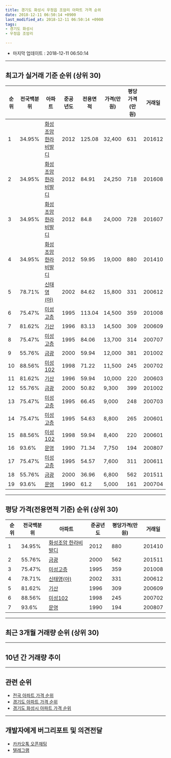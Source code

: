 ```yaml
---
title: 경기도 화성시 우정읍 조암리 아파트 가격 순위
date: 2018-12-11 06:50:14 +0900
last_modified_at: 2018-12-11 06:50:14 +0900
tags:
- 경기도 화성시
- 우정읍 조암리

---
```


* 마지막 업데이트 : 2018-12-11 06:50:14

---

## 최고가 실거래 기준 순위 (상위 30)


|순위|전국백분위|아파트|준공년도|전용면적|가격(만원)|평당가격(만원)|거래일|
|---|---|---|---|---|---|---|---|
|1|34.95%|[화성조암 한라비발디](https://search.naver.com/search.naver?query=%EA%B2%BD%EA%B8%B0%EB%8F%84+%ED%99%94%EC%84%B1%EC%8B%9C+%EC%9A%B0%EC%A0%95%EC%9D%8D+%EC%A1%B0%EC%95%94%EB%A6%AC+%ED%99%94%EC%84%B1%EC%A1%B0%EC%95%94+%ED%95%9C%EB%9D%BC%EB%B9%84%EB%B0%9C%EB%94%94)|2012|125.08|32,400|631|201612|
|2|34.95%|[화성조암 한라비발디](https://search.naver.com/search.naver?query=%EA%B2%BD%EA%B8%B0%EB%8F%84+%ED%99%94%EC%84%B1%EC%8B%9C+%EC%9A%B0%EC%A0%95%EC%9D%8D+%EC%A1%B0%EC%95%94%EB%A6%AC+%ED%99%94%EC%84%B1%EC%A1%B0%EC%95%94+%ED%95%9C%EB%9D%BC%EB%B9%84%EB%B0%9C%EB%94%94)|2012|84.91|24,250|718|201608|
|3|34.95%|[화성조암 한라비발디](https://search.naver.com/search.naver?query=%EA%B2%BD%EA%B8%B0%EB%8F%84+%ED%99%94%EC%84%B1%EC%8B%9C+%EC%9A%B0%EC%A0%95%EC%9D%8D+%EC%A1%B0%EC%95%94%EB%A6%AC+%ED%99%94%EC%84%B1%EC%A1%B0%EC%95%94+%ED%95%9C%EB%9D%BC%EB%B9%84%EB%B0%9C%EB%94%94)|2012|84.8|24,000|728|201607|
|4|34.95%|[화성조암 한라비발디](https://search.naver.com/search.naver?query=%EA%B2%BD%EA%B8%B0%EB%8F%84+%ED%99%94%EC%84%B1%EC%8B%9C+%EC%9A%B0%EC%A0%95%EC%9D%8D+%EC%A1%B0%EC%95%94%EB%A6%AC+%ED%99%94%EC%84%B1%EC%A1%B0%EC%95%94+%ED%95%9C%EB%9D%BC%EB%B9%84%EB%B0%9C%EB%94%94)|2012|59.95|19,000|880|201410|
|5|78.71%|[신태영(아)](https://search.naver.com/search.naver?query=%EA%B2%BD%EA%B8%B0%EB%8F%84+%ED%99%94%EC%84%B1%EC%8B%9C+%EC%9A%B0%EC%A0%95%EC%9D%8D+%EC%A1%B0%EC%95%94%EB%A6%AC+%EC%8B%A0%ED%83%9C%EC%98%81%28%EC%95%84%29)|2002|84.62|15,800|331|200612|
|6|75.47%|[미성고층](https://search.naver.com/search.naver?query=%EA%B2%BD%EA%B8%B0%EB%8F%84+%ED%99%94%EC%84%B1%EC%8B%9C+%EC%9A%B0%EC%A0%95%EC%9D%8D+%EC%A1%B0%EC%95%94%EB%A6%AC+%EB%AF%B8%EC%84%B1%EA%B3%A0%EC%B8%B5)|1995|113.04|14,500|359|201008|
|7|81.62%|[기산](https://search.naver.com/search.naver?query=%EA%B2%BD%EA%B8%B0%EB%8F%84+%ED%99%94%EC%84%B1%EC%8B%9C+%EC%9A%B0%EC%A0%95%EC%9D%8D+%EC%A1%B0%EC%95%94%EB%A6%AC+%EA%B8%B0%EC%82%B0)|1996|83.13|14,500|309|200609|
|8|75.47%|[미성고층](https://search.naver.com/search.naver?query=%EA%B2%BD%EA%B8%B0%EB%8F%84+%ED%99%94%EC%84%B1%EC%8B%9C+%EC%9A%B0%EC%A0%95%EC%9D%8D+%EC%A1%B0%EC%95%94%EB%A6%AC+%EB%AF%B8%EC%84%B1%EA%B3%A0%EC%B8%B5)|1995|84.06|13,700|314|200707|
|9|55.76%|[금광](https://search.naver.com/search.naver?query=%EA%B2%BD%EA%B8%B0%EB%8F%84+%ED%99%94%EC%84%B1%EC%8B%9C+%EC%9A%B0%EC%A0%95%EC%9D%8D+%EC%A1%B0%EC%95%94%EB%A6%AC+%EA%B8%88%EA%B4%91)|2000|59.94|12,000|381|201002|
|10|88.56%|[미성102](https://search.naver.com/search.naver?query=%EA%B2%BD%EA%B8%B0%EB%8F%84+%ED%99%94%EC%84%B1%EC%8B%9C+%EC%9A%B0%EC%A0%95%EC%9D%8D+%EC%A1%B0%EC%95%94%EB%A6%AC+%EB%AF%B8%EC%84%B1102)|1998|71.22|11,500|245|200702|
|11|81.62%|[기산](https://search.naver.com/search.naver?query=%EA%B2%BD%EA%B8%B0%EB%8F%84+%ED%99%94%EC%84%B1%EC%8B%9C+%EC%9A%B0%EC%A0%95%EC%9D%8D+%EC%A1%B0%EC%95%94%EB%A6%AC+%EA%B8%B0%EC%82%B0)|1996|59.94|10,000|220|200603|
|12|55.76%|[금광](https://search.naver.com/search.naver?query=%EA%B2%BD%EA%B8%B0%EB%8F%84+%ED%99%94%EC%84%B1%EC%8B%9C+%EC%9A%B0%EC%A0%95%EC%9D%8D+%EC%A1%B0%EC%95%94%EB%A6%AC+%EA%B8%88%EA%B4%91)|2000|50.82|9,300|399|201002|
|13|75.47%|[미성고층](https://search.naver.com/search.naver?query=%EA%B2%BD%EA%B8%B0%EB%8F%84+%ED%99%94%EC%84%B1%EC%8B%9C+%EC%9A%B0%EC%A0%95%EC%9D%8D+%EC%A1%B0%EC%95%94%EB%A6%AC+%EB%AF%B8%EC%84%B1%EA%B3%A0%EC%B8%B5)|1995|66.45|9,000|248|200703|
|14|75.47%|[미성고층](https://search.naver.com/search.naver?query=%EA%B2%BD%EA%B8%B0%EB%8F%84+%ED%99%94%EC%84%B1%EC%8B%9C+%EC%9A%B0%EC%A0%95%EC%9D%8D+%EC%A1%B0%EC%95%94%EB%A6%AC+%EB%AF%B8%EC%84%B1%EA%B3%A0%EC%B8%B5)|1995|54.63|8,800|265|200601|
|15|88.56%|[미성102](https://search.naver.com/search.naver?query=%EA%B2%BD%EA%B8%B0%EB%8F%84+%ED%99%94%EC%84%B1%EC%8B%9C+%EC%9A%B0%EC%A0%95%EC%9D%8D+%EC%A1%B0%EC%95%94%EB%A6%AC+%EB%AF%B8%EC%84%B1102)|1998|59.94|8,400|220|200601|
|16|93.6%|[문영](https://search.naver.com/search.naver?query=%EA%B2%BD%EA%B8%B0%EB%8F%84+%ED%99%94%EC%84%B1%EC%8B%9C+%EC%9A%B0%EC%A0%95%EC%9D%8D+%EC%A1%B0%EC%95%94%EB%A6%AC+%EB%AC%B8%EC%98%81)|1990|71.34|7,750|194|200807|
|17|75.47%|[미성고층](https://search.naver.com/search.naver?query=%EA%B2%BD%EA%B8%B0%EB%8F%84+%ED%99%94%EC%84%B1%EC%8B%9C+%EC%9A%B0%EC%A0%95%EC%9D%8D+%EC%A1%B0%EC%95%94%EB%A6%AC+%EB%AF%B8%EC%84%B1%EA%B3%A0%EC%B8%B5)|1995|54.57|7,600|311|200611|
|18|55.76%|[금광](https://search.naver.com/search.naver?query=%EA%B2%BD%EA%B8%B0%EB%8F%84+%ED%99%94%EC%84%B1%EC%8B%9C+%EC%9A%B0%EC%A0%95%EC%9D%8D+%EC%A1%B0%EC%95%94%EB%A6%AC+%EA%B8%88%EA%B4%91)|2000|36.96|6,800|562|201511|
|19|93.6%|[문영](https://search.naver.com/search.naver?query=%EA%B2%BD%EA%B8%B0%EB%8F%84+%ED%99%94%EC%84%B1%EC%8B%9C+%EC%9A%B0%EC%A0%95%EC%9D%8D+%EC%A1%B0%EC%95%94%EB%A6%AC+%EB%AC%B8%EC%98%81)|1990|61.2|5,000|161|200704|


---

## 평당 가격(전용면적 기준) 순위 (상위 30)


|순위|전국백분위|아파트|준공년도|평당가격(만원)|거래일|
|---|---|---|---|---|---|
|1|34.95%|[화성조암 한라비발디](https://search.naver.com/search.naver?query=%EA%B2%BD%EA%B8%B0%EB%8F%84+%ED%99%94%EC%84%B1%EC%8B%9C+%EC%9A%B0%EC%A0%95%EC%9D%8D+%EC%A1%B0%EC%95%94%EB%A6%AC+%ED%99%94%EC%84%B1%EC%A1%B0%EC%95%94+%ED%95%9C%EB%9D%BC%EB%B9%84%EB%B0%9C%EB%94%94)|2012|880|201410|
|2|55.76%|[금광](https://search.naver.com/search.naver?query=%EA%B2%BD%EA%B8%B0%EB%8F%84+%ED%99%94%EC%84%B1%EC%8B%9C+%EC%9A%B0%EC%A0%95%EC%9D%8D+%EC%A1%B0%EC%95%94%EB%A6%AC+%EA%B8%88%EA%B4%91)|2000|562|201511|
|3|75.47%|[미성고층](https://search.naver.com/search.naver?query=%EA%B2%BD%EA%B8%B0%EB%8F%84+%ED%99%94%EC%84%B1%EC%8B%9C+%EC%9A%B0%EC%A0%95%EC%9D%8D+%EC%A1%B0%EC%95%94%EB%A6%AC+%EB%AF%B8%EC%84%B1%EA%B3%A0%EC%B8%B5)|1995|359|201008|
|4|78.71%|[신태영(아)](https://search.naver.com/search.naver?query=%EA%B2%BD%EA%B8%B0%EB%8F%84+%ED%99%94%EC%84%B1%EC%8B%9C+%EC%9A%B0%EC%A0%95%EC%9D%8D+%EC%A1%B0%EC%95%94%EB%A6%AC+%EC%8B%A0%ED%83%9C%EC%98%81%28%EC%95%84%29)|2002|331|200612|
|5|81.62%|[기산](https://search.naver.com/search.naver?query=%EA%B2%BD%EA%B8%B0%EB%8F%84+%ED%99%94%EC%84%B1%EC%8B%9C+%EC%9A%B0%EC%A0%95%EC%9D%8D+%EC%A1%B0%EC%95%94%EB%A6%AC+%EA%B8%B0%EC%82%B0)|1996|309|200609|
|6|88.56%|[미성102](https://search.naver.com/search.naver?query=%EA%B2%BD%EA%B8%B0%EB%8F%84+%ED%99%94%EC%84%B1%EC%8B%9C+%EC%9A%B0%EC%A0%95%EC%9D%8D+%EC%A1%B0%EC%95%94%EB%A6%AC+%EB%AF%B8%EC%84%B1102)|1998|245|200702|
|7|93.6%|[문영](https://search.naver.com/search.naver?query=%EA%B2%BD%EA%B8%B0%EB%8F%84+%ED%99%94%EC%84%B1%EC%8B%9C+%EC%9A%B0%EC%A0%95%EC%9D%8D+%EC%A1%B0%EC%95%94%EB%A6%AC+%EB%AC%B8%EC%98%81)|1990|194|200807|


---

## 최근 3개월 거래량 순위 (상위 30)


<div style="width:100%;">
    <canvas id="deal_count_ranking" height="250"></canvas>
</div>


<script>
new Chart(document.getElementById("deal_count_ranking"), {
    type: 'horizontalBar',
    data: {
        labels: ['화성조암 한라비발디', '미성고층', '기산'],
        datasets: [{
            label: '실거래 수',
            data: [10, 1, 1],
            borderColor: "rgba(255, 0, 128, 1)",
            backgroundColor: "rgba(255, 0, 128, 0.5)",
            fill: false,
        }]
    },
    options: {
        responsive: true,
        title: {
            display: true,
            text: '최근 3개월 거래량 순위'
        },
        tooltips: {
            mode: 'index',
            intersect: false,
            callbacks: {
                title: function(tooltipItems, data) {
                    return "실거래 수:";
                },
                label: function(tooltipItem, data) {
                    return data.labels[tooltipItem.index] + ": " + tooltipItem.xLabel;
                }
            }
        },
        hover: {
            mode: 'nearest',
            intersect: true
        },
        scales: {
            xAxes: [{
                display: true,
                scaleLabel: {
                    display: true,
                    labelString: '실거래 수'
                },
                ticks: {
                    suggestedMin: 0,
                }
            }],
            yAxes: [{
                display: true,
                ticks: {
                    autoSkip: false,
                    callback: function(value, index, values) {
                        if (value.length > 15)
                            return value.substr(0, 13) + "...";
                        else
                            return value;
                    }
                },
                scaleLabel: {
                    display: false,
                }
            }]
        }
    }
});

</script>


---

## 10년 간 거래량 추이


<div style="width:100%;">
    <canvas id="deal_progress" height="250"></canvas>
</div>

<script>
new Chart(document.getElementById("deal_progress"), {
    type: 'line',
    data: {
        labels: ['200812','200901','200902','200903','200904','200905','200906','200907','200908','200909','200910','200911','200912','201001','201002','201003','201004','201005','201006','201007','201008','201009','201010','201011','201012','201101','201102','201103','201104','201105','201106','201107','201108','201109','201110','201111','201112','201201','201202','201203','201204','201205','201206','201207','201208','201209','201210','201211','201212','201301','201302','201303','201304','201305','201306','201307','201308','201309','201310','201311','201312','201401','201402','201403','201404','201405','201406','201407','201408','201409','201410','201411','201412','201501','201502','201503','201504','201505','201506','201507','201508','201509','201510','201511','201512','201601','201602','201603','201604','201605','201606','201607','201608','201609','201610','201611','201612','201701','201702','201703','201704','201705','201706','201707','201708','201709','201710','201711','201712','201801','201802','201803','201804','201805','201806','201807','201808','201809','201810','201811','201812'],
        datasets: [{
            label: '실거래 수',
            pointRadius: 1,
            data: [2, 2, 0, 1, 0, 1, 0, 2, 0, 2, 3, 0, 1, 2, 17, 4, 0, 2, 0, 1, 5, 0, 1, 1, 0, 0, 3, 2, 1, 6, 2, 1, 0, 4, 1, 3, 2, 2, 3, 1, 0, 3, 0, 1, 2, 1, 3, 7, 12, 15, 8, 11, 44, 10, 9, 4, 1, 1, 37, 4, 3, 2, 14, 10, 4, 7, 5, 3, 11, 10, 18, 16, 13, 5, 4, 26, 30, 16, 14, 19, 14, 15, 12, 12, 15, 7, 6, 6, 15, 6, 18, 6, 20, 11, 12, 11, 8, 5, 6, 8, 9, 9, 14, 7, 4, 14, 7, 7, 6, 5, 8, 10, 6, 5, 10, 7, 3, 8, 6, 6, 0],
            borderColor: "rgba(255, 201, 14, 1)",
            backgroundColor: "rgba(255, 201, 14, 0.5)",
            fill: true,
        }]
    },
    options: {
        responsive: true,
        title: {
            display: true,
            text: '10년간 거래량 추이'
        },
        tooltips: {
            mode: 'index',
            intersect: false,
        },
        hover: {
            mode: 'nearest',
            intersect: true
        },
        scales: {
            xAxes: [{
                display: true,
                scaleLabel: {
                    display: true,
                    labelString: '년/월'
                }
            }],
            yAxes: [{
                display: true,
                ticks: {
                    suggestedMin: 0,
                },
                scaleLabel: {
                    display: true,
                    labelString: '실거래 수'
                }
            }]
        }
    }
});

</script>


---

## 관련 순위

- [전국 아파트 가격 순위](https://inasie.github.io/apt-ranking/전국)
- [경기도 아파트 가격 순위](https://inasie.github.io/apt-ranking/경기도)
- [경기도 화성시 아파트 가격 순위](https://inasie.github.io/apt-ranking/경기도-화성시)


---

## 개발자에게 버그리포트 및 의견전달

- [카카오톡 오픈채팅](https://open.kakao.com/o/gLJUAP4)
- [텔레그램](https://t.me/inasie)

